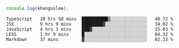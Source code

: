 ```js
console.log(khanguslee);
```

<!--START_SECTION:waka-->
```text
TypeScript   10 hrs 58 mins  ██████████▒░░░░░░░░░░░░░░   40.72 % 
JSX          9 hrs 9 mins    ████████▓░░░░░░░░░░░░░░░░   34.02 % 
JavaScript   4 hrs 3 mins    ███▓░░░░░░░░░░░░░░░░░░░░░   15.03 % 
LESS         1 hr 9 mins     █░░░░░░░░░░░░░░░░░░░░░░░░   04.32 % 
Markdown     37 mins         ▓░░░░░░░░░░░░░░░░░░░░░░░░   02.33 % 
```
<!--END_SECTION:waka-->

<!--
**khanguslee/khanguslee** is a ✨ _special_ ✨ repository because its `README.md` (this file) appears on your GitHub profile.

Here are some ideas to get you started:

- 🔭 I’m currently working on ...
- 🌱 I’m currently learning ...
- 👯 I’m looking to collaborate on ...
- 🤔 I’m looking for help with ...
- 💬 Ask me about ...
- 📫 How to reach me: ...
- 😄 Pronouns: ...
- ⚡ Fun fact: ...
-->
